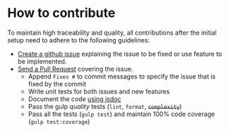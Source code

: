 # How to contribute

To maintain high traceability and quality, all contributions after the initial setup need to adhere to the following guidelines:

- [Create a github issue](https://github.com/liferay-lexicon/lexicon-button/issues/new) explaining the issue to be fixed or use feature to be implemented.
- [Send a Pull Request](https://github.com/liferay-lexicon/lexicon-button/compare) covering the issue.
	- Append `Fixes #` to commit messages to specify the issue that is fixed by the commit
	- Write unit tests for both issues and new features
	- Document the code [using jsdoc](https://github.com/google/closure-compiler/wiki/Annotating-JavaScript-for-the-Closure-Compiler)
	- Pass the gulp _quality_ tests (`lint`, `format`, ~~`complexity`~~)
	- Pass all the tests (`gulp test`) and maintain 100% code coverage (`gulp test:coverage`)
